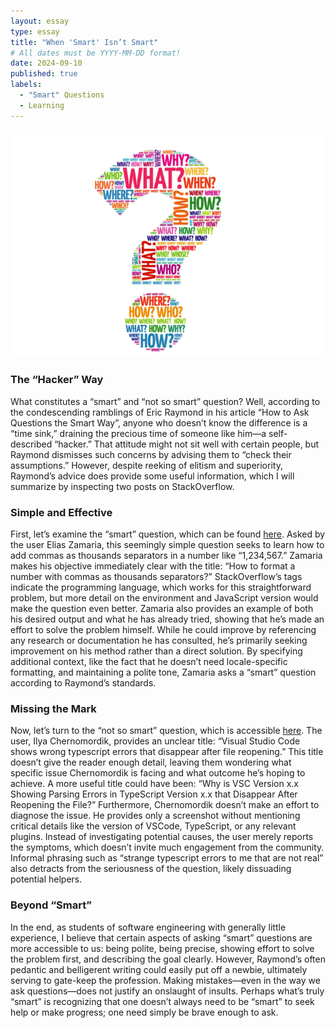 ```yaml
---
layout: essay
type: essay
title: "When 'Smart' Isn’t Smart"
# All dates must be YYYY-MM-DD format!
date: 2024-09-10
published: true
labels:
  - "Smart" Questions
  - Learning
---
```


<img class="img-fluid" src="../img/question.png">

### The “Hacker” Way
What constitutes a “smart” and “not so smart” question? Well, according to the condescending ramblings of Eric Raymond in his article “How to Ask Questions the Smart Way”, anyone who doesn’t know the difference is a “time sink,” draining the precious time of someone like him—a self-described “hacker.” That attitude might not sit well with certain people, but Raymond dismisses such concerns by advising them to “check their assumptions.” However, despite reeking of elitism and superiority, Raymond’s advice does provide some useful information, which I will summarize by inspecting two posts on StackOverflow.

### Simple and Effective
First, let’s examine the “smart” question, which can be found [here](https://stackoverflow.com/questions/2901102/how-to-format-a-number-with-commas-as-thousands-separators). Asked by the user Elias Zamaria, this seemingly simple question seeks to learn how to add commas as thousands separators in a number like “1,234,567.” Zamaria makes his objective immediately clear with the title: “How to format a number with commas as thousands separators?” StackOverflow’s tags indicate the programming language, which works for this straightforward problem, but more detail on the environment and JavaScript version would make the question even better. Zamaria also provides an example of both his desired output and what he has already tried, showing that he’s made an effort to solve the problem himself. While he could improve by referencing any research or documentation he has consulted, he’s primarily seeking improvement on his method rather than a direct solution. By specifying additional context, like the fact that he doesn’t need locale-specific formatting, and maintaining a polite tone, Zamaria asks a “smart” question according to Raymond’s standards.

### Missing the Mark
Now, let’s turn to the “not so smart” question, which is accessible [here](https://stackoverflow.com/questions/61059616/visual-studio-code-shows-wrong-typescript-errors-that-disappear-after-file-reope). The user, Ilya Chernomordik, provides an unclear title: “Visual Studio Code shows wrong typescript errors that disappear after file reopening.” This title doesn’t give the reader enough detail, leaving them wondering what specific issue Chernomordik is facing and what outcome he’s hoping to achieve. A more useful title could have been: “Why is VSC Version x.x Showing Parsing Errors in TypeScript Version x.x that Disappear After Reopening the File?” Furthermore, Chernomordik doesn’t make an effort to diagnose the issue. He provides only a screenshot without mentioning critical details like the version of VSCode, TypeScript, or any relevant plugins. Instead of investigating potential causes, the user merely reports the symptoms, which doesn’t invite much engagement from the community. Informal phrasing such as “strange typescript errors to me that are not real” also detracts from the seriousness of the question, likely dissuading potential helpers.

### Beyond “Smart”
In the end, as students of software engineering with generally little experience, I believe that certain aspects of asking “smart” questions are more accessible to us: being polite, being precise, showing effort to solve the problem first, and describing the goal clearly. However, Raymond’s often pedantic and belligerent writing could easily put off a newbie, ultimately serving to gate-keep the profession. Making mistakes—even in the way we ask questions—does not justify an onslaught of insults. Perhaps what’s truly “smart” is recognizing that one doesn’t always need to be “smart” to seek help or make progress; one need simply be brave enough to ask.
